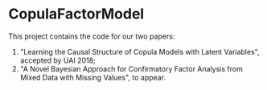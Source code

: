 # CopulaFactorModel

This project contains the code for our two papers: 
1. "Learning the Causal Structure of Copula Models with Latent Variables", accepted by UAI 2018; 
2. "A Novel Bayesian Approach for Confirmatory Factor Analysis from Mixed Data with Missing Values", to appear.
